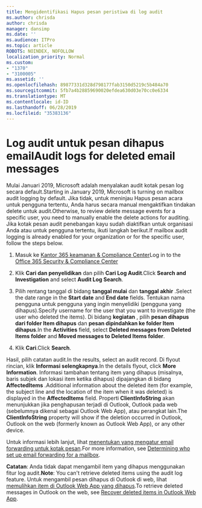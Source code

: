 ```yaml
---
title: Mengidentifikasi Hapus pesan peristiwa di log audit
ms.author: chrisda
author: chrisda
manager: dansimp
ms.date: ''
ms.audience: ITPro
ms.topic: article
ROBOTS: NOINDEX, NOFOLLOW
localization_priority: Normal
ms.custom:
- "1370"
- "3100005"
ms.assetid: ''
ms.openlocfilehash: 89877331d328d798177fab3150d5219c5b484a70
ms.sourcegitcommit: 5fb7a4b28859690020efdea630d03e70cc0e6334
ms.translationtype: MT
ms.contentlocale: id-ID
ms.lasthandoff: 06/28/2019
ms.locfileid: "35383136"
---
```

# <a name="audit-logs-for-deleted-email-messages"></a><span data-ttu-id="7dab8-102">Log audit untuk pesan dihapus email</span><span class="sxs-lookup"><span data-stu-id="7dab8-102">Audit logs for deleted email messages</span></span>

<span data-ttu-id="7dab8-103">Mulai Januari 2019, Microsoft adalah menyalakan audit kotak pesan log secara default.</span><span class="sxs-lookup"><span data-stu-id="7dab8-103">Starting in January 2019, Microsoft is turning on mailbox audit logging by default.</span></span> <span data-ttu-id="7dab8-104">Jika tidak, untuk meninjau Hapus pesan acara untuk pengguna tertentu, Anda harus secara manual mengaktifkan tindakan delete untuk audit.</span><span class="sxs-lookup"><span data-stu-id="7dab8-104">Otherwise, to review delete message events for a specific user, you need to manually enable the delete actions for auditing.</span></span> <span data-ttu-id="7dab8-105">Jika kotak pesan audit penebangan kayu sudah diaktifkan untuk organisasi Anda atau untuk pengguna tertentu, ikuti langkah berikut.</span><span class="sxs-lookup"><span data-stu-id="7dab8-105">If mailbox audit logging is already enabled for your organization or for the specific user, follow the steps below.</span></span>

1. <span data-ttu-id="7dab8-106">Masuk ke [Kantor 365 keamanan & Compliance Center](https://protection.office.com/)</span><span class="sxs-lookup"><span data-stu-id="7dab8-106">Log in to the [Office 365 Security & Compliance Center](https://protection.office.com/)</span></span>

2. <span data-ttu-id="7dab8-107">Klik **Cari dan penyelidikan** dan pilih **Cari Log Audit**.</span><span class="sxs-lookup"><span data-stu-id="7dab8-107">Click **Search and Investigation** and select **Audit Log Search**.</span></span>

3. <span data-ttu-id="7dab8-108">Pilih rentang tanggal di bidang **tanggal mulai** dan **tanggal akhir** .</span><span class="sxs-lookup"><span data-stu-id="7dab8-108">Select the date range in the **Start date** and **End date** fields.</span></span> <span data-ttu-id="7dab8-109">Tentukan nama pengguna untuk pengguna yang ingin menyelidiki (pengguna yang dihapus).</span><span class="sxs-lookup"><span data-stu-id="7dab8-109">Specify username for the user that you want to investigate (the user who deleted the items).</span></span> <span data-ttu-id="7dab8-110">Di bidang **kegiatan** , pilih **pesan dihapus dari folder Item dihapus** dan **pesan dipindahkan ke folder Item dihapus**.</span><span class="sxs-lookup"><span data-stu-id="7dab8-110">In the **Activities** field, select **Deleted messages from Deleted Items folder** and **Moved messages to Deleted Items folder**.</span></span>

4. <span data-ttu-id="7dab8-111">Klik **Cari**.</span><span class="sxs-lookup"><span data-stu-id="7dab8-111">Click **Search**.</span></span>

<span data-ttu-id="7dab8-112">Hasil, pilih catatan audit.</span><span class="sxs-lookup"><span data-stu-id="7dab8-112">In the results, select an audit record.</span></span> <span data-ttu-id="7dab8-113">Di flyout rincian, klik **Informasi selengkapnya**.</span><span class="sxs-lookup"><span data-stu-id="7dab8-113">In the details flyout, click **More Information**.</span></span> <span data-ttu-id="7dab8-114">Informasi tambahan tentang item yang dihapus (misalnya, baris subjek dan lokasi item ketika dihapus) dipajangkan di bidang **AffectedItems** .</span><span class="sxs-lookup"><span data-stu-id="7dab8-114">Additional information about the deleted item (for example, the subject line and the location of the item when it was deleted) is displayed in the **AffectedItems** field.</span></span> <span data-ttu-id="7dab8-115">Properti **ClientInfoString** akan menunjukkan jika penghapusan terjadi di Outlook, Outlook pada web (sebelumnya dikenal sebagai Outlook Web App), atau perangkat lain.</span><span class="sxs-lookup"><span data-stu-id="7dab8-115">The **ClientInfoString** property will show if the deletion occurred in Outlook, Outlook on the web (formerly known as Outlook Web App), or any other device.</span></span>

<span data-ttu-id="7dab8-116">Untuk informasi lebih lanjut, lihat [menentukan yang mengatur email forwarding untuk kotak pesan](https://docs.microsoft.com/office365/securitycompliance/auditing-troubleshooting-scenarios#determining-if-a-user-deleted-email-items).</span><span class="sxs-lookup"><span data-stu-id="7dab8-116">For more information, see [Determining who set up email forwarding for a mailbox](https://docs.microsoft.com/office365/securitycompliance/auditing-troubleshooting-scenarios#determining-if-a-user-deleted-email-items).</span></span>

<span data-ttu-id="7dab8-117">**Catatan**: Anda tidak dapat mengambil item yang dihapus menggunakan fitur log audit.</span><span class="sxs-lookup"><span data-stu-id="7dab8-117">**Note**: You can't retrieve deleted items using the audit log feature.</span></span> <span data-ttu-id="7dab8-118">Untuk mengambil pesan dihapus di Outlook di web, lihat [memulihkan item di Outlook Web App yang dihapus](https://support.office.com/article/C3D8FC15-EEEF-4F1C-81DF-E27964B7EDD4).</span><span class="sxs-lookup"><span data-stu-id="7dab8-118">To retrieve deleted messages in Outlook on the web, see [Recover deleted items in Outlook Web App](https://support.office.com/article/C3D8FC15-EEEF-4F1C-81DF-E27964B7EDD4).</span></span>
